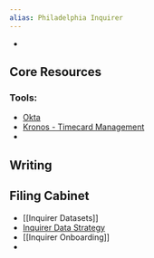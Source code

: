 ```yaml
---
alias: Philadelphia Inquirer
---
```


-
## Core Resources
### Tools:
- [Okta](https://inquirer.okta.com)
- [Kronos - Timecard Management](https://time.inquirer.com/wfc/htmlnavigator/logon/)
-
## Writing
## Filing Cabinet
- [[Inquirer Datasets]]
- [Inquirer Data Strategy](https://inquirer.atlassian.net/wiki/spaces/KB/pages/229131/Inquirer+Data+Strategy)
- [[Inquirer Onboarding]]
-